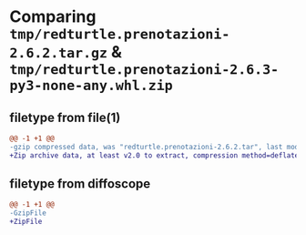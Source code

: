 # Comparing `tmp/redturtle.prenotazioni-2.6.2.tar.gz` & `tmp/redturtle.prenotazioni-2.6.3-py3-none-any.whl.zip`

## filetype from file(1)

```diff
@@ -1 +1 @@
-gzip compressed data, was "redturtle.prenotazioni-2.6.2.tar", last modified: Fri Apr 12 11:59:54 2024, max compression
+Zip archive data, at least v2.0 to extract, compression method=deflate
```

## filetype from diffoscope

```diff
@@ -1 +1 @@
-GzipFile
+ZipFile
```


